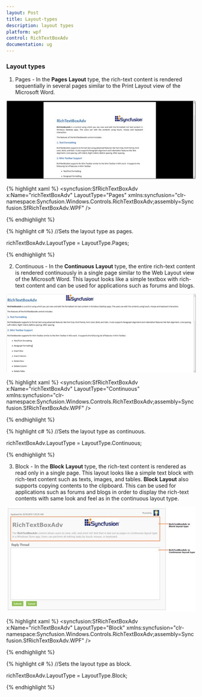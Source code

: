 ```yaml
---
layout: Post
title: Layout-types
description: layout types
platform: wpf
control: RichTextBoxAdv
documentation: ug
---
```

### Layout types

1. Pages - In the **Pages** **Layout** type, the rich-text content is rendered sequentially in several pages similar to the Print Layout view of the Microsoft Word.

![](Layout-types_images/Layout-types_img1.jpeg)


{% highlight xaml %}
<syncfusion:SfRichTextBoxAdv x:Name="richTextBoxAdv" LayoutType="Pages" xmlns:syncfusion="clr-namespace:Syncfusion.Windows.Controls.RichTextBoxAdv;assembly=Syncfusion.SfRichTextBoxAdv.WPF" />



{% endhighlight %}

{% highlight c# %}
//Sets the layout type as pages.

richTextBoxAdv.LayoutType = LayoutType.Pages;



{% endhighlight %}

2. Continuous - In the **Continuous** **Layout** type, the entire rich-text content is rendered continuously in a single page similar to the Web Layout view of the Microsoft Word. This layout looks like a simple textbox with rich-text content and can be used for applications such as forums and blogs.

![](Layout-types_images/Layout-types_img2.jpeg)


{% highlight xaml %}
<syncfusion:SfRichTextBoxAdv x:Name="richTextBoxAdv" LayoutType="Continuous" xmlns:syncfusion="clr-namespace:Syncfusion.Windows.Controls.RichTextBoxAdv;assembly=Syncfusion.SfRichTextBoxAdv.WPF" />



{% endhighlight %}

{% highlight c# %}
//Sets the layout type as continuous.

richTextBoxAdv.LayoutType = LayoutType.Continuous;



{% endhighlight %}

3. Block - In the **Block** **Layout** type, the rich-text content is rendered as read only in a single page. This layout looks like a simple text block with rich-text content such as texts, images, and tables. **Block** **Layout** also supports copying contents to the clipboard. This can be used for applications such as forums and blogs in order to display the rich-text contents with same look and feel as in the continuous layout type.

![C:/Users/gunasekarant/Desktop/UG_2013Vol4/Block_4.png](Layout-types_images/Layout-types_img3.jpeg)


{% highlight xaml %}
<syncfusion:SfRichTextBoxAdv x:Name="richTextBoxAdv" LayoutType="Block" xmlns:syncfusion="clr-namespace:Syncfusion.Windows.Controls.RichTextBoxAdv;assembly=Syncfusion.SfRichTextBoxAdv.WPF" />



{% endhighlight %}

{% highlight c# %}
//Sets the layout type as block.

richTextBoxAdv.LayoutType = LayoutType.Block;



{% endhighlight %}

